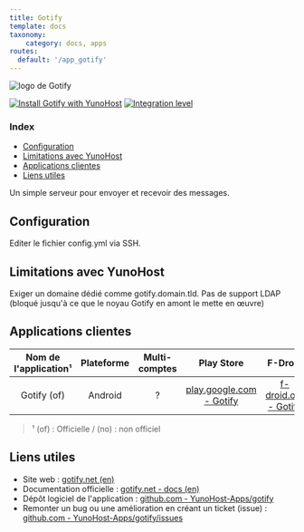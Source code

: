 ```yaml
---
title: Gotify
template: docs
taxonomy:
    category: docs, apps
routes:
  default: '/app_gotify'
---
```


![logo de Gotify](image://gotify_logo.png?width=80)

[![Install Gotify with YunoHost](https://install-app.yunohost.org/install-with-yunohost.png)](https://install-app.yunohost.org/?app=gotify) [![Integration level](https://dash.yunohost.org/integration/gotify.svg)](https://dash.yunohost.org/appci/app/gotify)

### Index

- [Configuration](#configuration)
- [Limitations avec YunoHost](#limitations-avec-yunohost)
- [Applications clientes](#applications-clientes)
- [Liens utiles](#liens-utiles)

Un simple serveur pour envoyer et recevoir des messages.

## Configuration

Editer le fichier config.yml via SSH.

## Limitations avec YunoHost

Exiger un domaine dédié comme gotify.domain.tld.
Pas de support LDAP (bloqué jusqu'à ce que le noyau Gotify en amont le mette en œuvre)

## Applications clientes

| Nom de l'application¹ | Plateforme | Multi-comptes |  Play Store | F-Droid | Apple Store |
|:----------------------:|:----------:|:-------------:|:-----------:|:-------:|:-----------:|
| Gotify (of) | Android | ? | [play.google.com - Gotify](https://play.google.com/store/apps/details?id=com.github.gotify) | [f-droid.org - Gotify](https://f-droid.org/de/packages/com.github.gotify/) | X |

> ¹ (of) : Officielle / (no) : non officiel

## Liens utiles

 + Site web : [gotify.net (en)](https://gotify.net/)
 + Documentation officielle : [gotify.net - docs (en)](https://gotify.net/docs/index)
 + Dépôt logiciel de l'application : [github.com - YunoHost-Apps/gotify](https://github.com/YunoHost-Apps/gotify_ynh)
 + Remonter un bug ou une amélioration en créant un ticket (issue) : [github.com - YunoHost-Apps/gotify/issues](https://github.com/YunoHost-Apps/gotify_ynh/issues)
